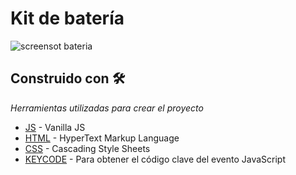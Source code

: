 # Kit de batería

![screensot bateria](img/screenshot-bateria.png "Screenshot Batería")

## Construido con 🛠️

_Herramientas utilizadas para crear el proyecto_

* [JS](#) - Vanilla JS
* [HTML](#) - HyperText Markup Language
* [CSS](#) - Cascading Style Sheets
* [KEYCODE](http://keycode.info/) - Para obtener el código clave del evento JavaScript